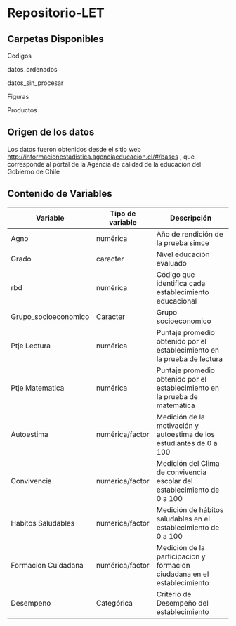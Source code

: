 # Repositorio-LET

## Carpetas Disponibles

Codigos

datos_ordenados

datos_sin_procesar

Figuras

Productos 


## Origen de los datos

Los datos fueron obtenidos desde el sitio web  http://informacionestadistica.agenciaeducacion.cl/#/bases , que corresponde al portal de la Agencia de calidad de la educación del Gobierno de Chile

## Contenido de Variables

| Variable | Tipo de variable | Descripción |
| -- | -- | -- |
| Agno | numérica | Año de rendición de la prueba simce |
| Grado  | caracter | Nivel educación evaluado |
| rbd | numérica | Código que identifica cada establecimiento educacional |
| Grupo_socioeconomico | Caracter | Grupo socioeconomico |
| Ptje Lectura | numérica | Puntaje promedio obtenido por el establecimiento en la prueba de lectura |
| Ptje Matematica | numérica| Puntaje promedio obtenido por el establecimiento en la prueba de matemática|
| Autoestima  | numérica/factor | Medición de la motivación y autoestima de los estudiantes de 0 a 100 |
| Convivencia | numerica/factor| Medición del Clima de convivencia escolar del establecimiento de 0 a 100 |
| Habitos Saludables | numerica/factor | Medición de hábitos saludables en el establecimiento de 0 a 100 |
| Formacion Cuidadana| numérica/factor| Medición de la participacion y formacion ciudadana en el establecimiento |
| Desempeno| Categórica | Criterio de Desempeño del establecimiento  |
